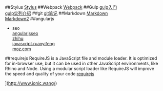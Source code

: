 
##Stylus
[Stylus](Stylus.md)
##Webpack
[Webpack](Webpack.md)
##Gulp
[gulp入门](Gulp/gulp入门.md)  
[gulp实列介绍](Gulp/Gulp.md)
##git
[git笔记](gitCommant.md)
##Markdown
[Markdown](Markdown/Markdown.md)  
[Markdown2](Markdown/Markdown2.md)
##angularjs
* seo  
  [angularjsseo](http://www.angularjsseo.com)  
  [zhihu](http://www.zhihu.com/question/26603809)  
  [javascript.ruanyifeng](http://javascript.ruanyifeng.com/tool/phantomjs.html)  
  [moz.com](https://moz.com/beginners-guide-to-seo)  

##requirejs
RequireJS is a JavaScript file and module loader. It is optimized for in-browser use, but it can be used in other JavaScript environments, like Rhino and Node. Using a modular script loader like RequireJS will improve the speed and quality of your code
[requirejs](http://www.requirejs.cn/)  

](http://www.ionic.wang/)